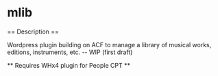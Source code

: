 # mlib

== Description ==

Wordpress plugin building on ACF to manage a library of musical works, editions, instruments, etc. -- WIP (first draft)

** Requires WHx4 plugin for People CPT **